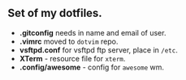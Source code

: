 ##  Set of my dotfiles.

-   **.gitconfig** needs in name and email of user.
-   **.vimrc** moved to `dotvim` repo.
-	**vsftpd.conf** for vsftpd ftp server, place in `/etc`.
-	**XTerm** - resource file for `xterm`.
-	**.config/awesome** - config for `awesome` wm.

